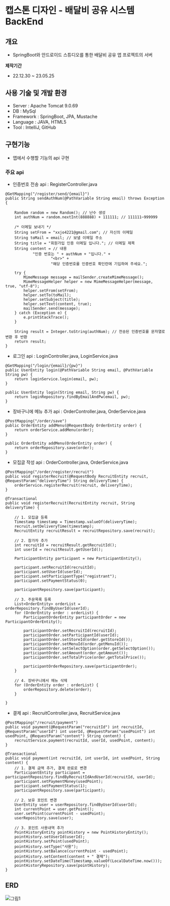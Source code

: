 # 캡스톤 디자인 - 배달비 공유 시스템 BackEnd


## 개요
- SpringBoot와 안드로이드 스튜디오를 통한 배달비 공유 앱 프로젝트의 서버

 __제작기간__
- 22.12.30 ~ 23.05.25


## 사용 기술 및 개발 환경
- Server : Apache Tomcat 9.0.69
- DB : MySql
- Framework : SpringBoot, JPA, Mustache
- Language : JAVA, HTML5
- Tool : IntelliJ, GitHub

## 구현기능
- 앱에서 수행할 기능의 api 구현

### 주요 api
- 인증번호 전송 api : RegisterController.java
```
@GetMapping("/register/send/{email}")
public String sendAuthNum(@PathVariable String email) throws Exception {

    Random random = new Random(); // 난수 생성
    int authNum = random.nextInt(888888) + 111111; // 111111~999999

    /* 이메일 보내기 */
    String setFrom = "xxjo4221@gmail.com"; // 자신의 이메일
    String toMail = email; // 보낼 이메일 주소
    String title = "회원가입 인증 이메일 입니다."; // 이메일 제목
    String content = // 내용
            "인증 번호는 " + authNum + "입니다." +
                    "<br>" +
                    "해당 인증번호를 인증번호 확인란에 기입하여 주세요.";

    try {
        MimeMessage message = mailSender.createMimeMessage();
        MimeMessageHelper helper = new MimeMessageHelper(message, true, "utf-8");
        helper.setFrom(setFrom);
        helper.setTo(toMail);
        helper.setSubject(title);
        helper.setText(content, true);
        mailSender.send(message);
    } catch (Exception e) {
        e.printStackTrace();
    }

    String result = Integer.toString(authNum); // 전송된 인증번호를 문자열로 변환 후 반환
    return result;
}
```

- 로그인 api : LoginController.java, LoginService.java
```
@GetMapping("/login/{email}/{pw}")
public UserEntity login(@PathVariable String email, @PathVariable String pw) {
    return loginService.login(email, pw);
}
```

```
public UserEntity login(String email, String pw) {
    return loginRepository.findByEmailAndPw(email, pw);
}
```

- 장바구니에 메뉴 추가 api : OrderController.java, OrderService.java
```
@PostMapping("/order/save")
public OrderEntity addMenu(@RequestBody OrderEntity order) {
    return orderService.addMenu(order);
}
```

```
public OrderEntity addMenu(OrderEntity order) {
    return orderRepository.save(order);
}
```

- 모집글 작성 api : OrderController.java, OrderService.java
```
@PostMapping("/order/register/recruit")
public void registerRecruit(@RequestBody RecruitEntity recruit, @RequestParam("deliveryTime") String deliveryTime) {
    orderService.registerRecruit(recruit, deliveryTime);
}
```

```
@Transactional
public void registerRecruit(RecruitEntity recruit, String deliveryTime) {

    // 1. 모집글 등록
    Timestamp timestamp = Timestamp.valueOf(deliveryTime);
    recruit.setDeliveryTime(timestamp);
    RecruitEntity recruitResult = recruitRepository.save(recruit);

    // 2. 참가자 추가
    int recruitId = recruitResult.getRecruitId();
    int userId = recruitResult.getUserId();

    ParticipantEntity participant = new ParticipantEntity();

    participant.setRecruitId(recruitId);
    participant.setUserId(userId);
    participant.setParticipantType("registrant");
    participant.setPaymentStatus(0);

    participantRepository.save(participant);

    // 3. 주문목록 등록
    List<OrderEntity> orderList = orderRepository.findByUserId(userId);
    for (OrderEntity order : orderList) {
        ParticipantOrderEntity participantOrder = new ParticipantOrderEntity();

        participantOrder.setRecruitId(recruitId);
        participantOrder.setParticipantId(userId);
        participantOrder.setStoreId(order.getStoreId());
        participantOrder.setMenuId(order.getMenuId());
        participantOrder.setSelectOption(order.getSelectOption());
        participantOrder.setAmount(order.getAmount());
        participantOrder.setTotalPrice(order.getTotalPrice());

        participantOrderRepository.save(participantOrder);
    }

    // 4. 장바구니에서 메뉴 삭제
    for (OrderEntity order : orderList) {
        orderRepository.delete(order);
    }

}
```

- 결제 api : RecruitController.java, RecruitService.java
```
@PostMapping("/recruit/payment")
public void payment(@RequestParam("recruitId") int recruitId, @RequestParam("userId") int userId, @RequestParam("usedPoint") int usedPoint, @RequestParam("content") String content) {
    recruitService.payment(recruitId, userId, usedPoint, content);
}
```

```
@Transactional
public void payment(int recruitId, int userId, int usedPoint, String content) {
    // 1. 결제 금액 추가, 결제 완료로 변경
    ParticipantEntity participant = participantRepository.findByRecruitIdAndUserId(recruitId, userId);
    participant.setPaymentMoney(usedPoint);
    participant.setPaymentStatus(1);
    participantRepository.save(participant);

    // 2. 보유 포인트 변경
    UserEntity user = userRepository.findByUserId(userId);
    int currentPoint = user.getPoint();
    user.setPoint(currentPoint - usedPoint);
    userRepository.save(user);

    // 3. 포인트 사용내역 추가
    PointHistoryEntity pointHistory = new PointHistoryEntity();
    pointHistory.setUserId(userId);
    pointHistory.setPoint(usedPoint);
    pointHistory.setType("사용");
    pointHistory.setBalance(currentPoint - usedPoint);
    pointHistory.setContent(content + " 결제");
    pointHistory.setDateTime(Timestamp.valueOf(LocalDateTime.now()));
    pointHistoryRepository.save(pointHistory);
}
```

## ERD
![그림1](https://github.com/xxjo99/Capstone-Design-SpringBoot/assets/96373083/fe4e9a1f-70a9-4c86-84ff-33dde98f5419)
